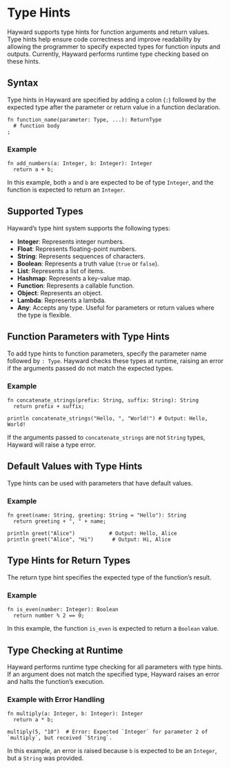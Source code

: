 # Type Hints

Hayward supports type hints for function arguments and return values. Type hints help ensure code correctness and improve readability by allowing the programmer to specify expected types for function inputs and outputs. Currently, Hayward performs runtime type checking based on these hints.

## Syntax

Type hints in Hayward are specified by adding a colon (`:`) followed by the expected type after the parameter or return value in a function declaration.

```hayward
fn function_name(parameter: Type, ...): ReturnType
  # function body
;
```

### Example

```hayward
fn add_numbers(a: Integer, b: Integer): Integer
  return a + b;
```

In this example, both `a` and `b` are expected to be of type `Integer`, and the function is expected to return an `Integer`.

## Supported Types

Hayward’s type hint system supports the following types:

- **Integer**: Represents integer numbers.
- **Float**: Represents floating-point numbers.
- **String**: Represents sequences of characters.
- **Boolean**: Represents a truth value (`true` or `false`).
- **List**: Represents a list of items.
- **Hashmap**: Represents a key-value map.
- **Function**: Represents a callable function.
- **Object**: Represents an object.
- **Lambda**: Represents a lambda.
- **Any**: Accepts any type. Useful for parameters or return values where the type is flexible.

## Function Parameters with Type Hints

To add type hints to function parameters, specify the parameter name followed by `: Type`. Hayward checks these types at runtime, raising an error if the arguments passed do not match the expected types.

### Example

```hayward
fn concatenate_strings(prefix: String, suffix: String): String
  return prefix + suffix;

println concatenate_strings("Hello, ", "World!") # Output: Hello, World!
```

If the arguments passed to `concatenate_strings` are not `String` types, Hayward will raise a type error.

## Default Values with Type Hints

Type hints can be used with parameters that have default values.

### Example

```hayward
fn greet(name: String, greeting: String = "Hello"): String
  return greeting + ", " + name;

println greet("Alice")           # Output: Hello, Alice
println greet("Alice", "Hi")      # Output: Hi, Alice
```

## Type Hints for Return Types

The return type hint specifies the expected type of the function’s result.

### Example

```hayward
fn is_even(number: Integer): Boolean
  return number % 2 == 0;
```

In this example, the function `is_even` is expected to return a `Boolean` value.

## Type Checking at Runtime

Hayward performs runtime type checking for all parameters with type hints. If an argument does not match the specified type, Hayward raises an error and halts the function’s execution.

### Example with Error Handling

```hayward
fn multiply(a: Integer, b: Integer): Integer
  return a * b;

multiply(5, "10")  # Error: Expected `Integer` for parameter 2 of `multiply`, but received `String`.
```

In this example, an error is raised because `b` is expected to be an `Integer`, but a `String` was provided.